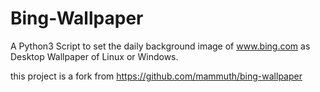 Bing-Wallpaper
==============

A Python3 Script to set the daily background image of www.bing.com as Desktop Wallpaper of Linux or Windows.

this project is a fork from https://github.com/mammuth/bing-wallpaper
